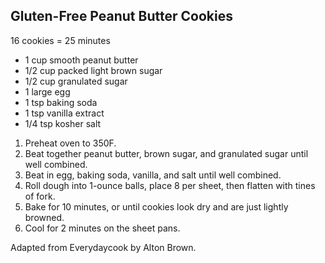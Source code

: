 ## Gluten-Free Peanut Butter Cookies

16 cookies = 25 minutes

* 1 cup smooth peanut butter
* 1/2 cup packed light brown sugar
* 1/2 cup granulated sugar
* 1 large egg
* 1 tsp baking soda
* 1 tsp vanilla extract
* 1/4 tsp kosher salt

1. Preheat oven to 350F.
2. Beat together peanut butter, brown sugar, and granulated sugar until well combined.
3. Beat in egg, baking soda, vanilla, and salt until well combined.
4. Roll dough into 1-ounce balls, place 8 per sheet, then flatten with tines of fork.
5. Bake for 10 minutes, or until cookies look dry and are just lightly browned.
6. Cool for 2 minutes on the sheet pans.

Adapted from Everydaycook by Alton Brown.
